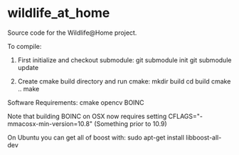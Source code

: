 wildlife_at_home
================

Source code for the Wildlife@Home project.

To compile:

1. First initialize and checkout submodule:
    git submodule init
    git submodule update

2. Create cmake build directory and run cmake:
    mkdir build
    cd build
    cmake ..
    make

Software Requirements:
    cmake
    opencv
    BOINC

Note that building BOINC on OSX now requires setting CFLAGS="-mmacosx-min-version=10.8" (Something prior to 10.9)


On Ubuntu you can get all of boost with:
    sudo apt-get install libboost-all-dev
